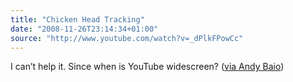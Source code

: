 ```yaml
---
title: "Chicken Head Tracking"
date: "2008-11-26T23:14:34+01:00"
source: "http://www.youtube.com/watch?v=_dPlkFPowCc"
---
```


I can’t help it. Since when is YouTube widescreen? ([via Andy Baio](http://waxy.org/links/))
